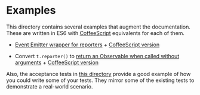 # Examples

This directory contains several examples that augment the documentation. These
are written in ES6 with [CoffeeScript](http://coffeescript.org) equivalents for
each of them.

- [Event Emitter wrapper for reporters](./ee-reporter.js) +
    [CoffeeScript version](./ee-reporter.coffee)

- Convert `t.reporter()` to
    [return an Observable when called without arguments](./observable-reporter.js) +
    [CoffeeScript version](./observable-reporter.coffee)

Also, the acceptance tests in [this directory](../../test-fixtures/acceptance/large-coffee)
provide a good example of how you could write some of your tests. They mirror
some of the existing tests to demonstrate a real-world scenario.
